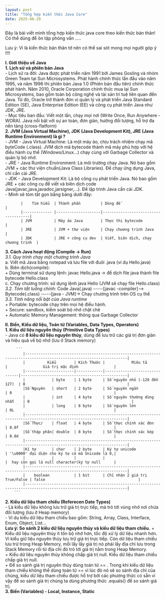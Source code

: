 ```yaml
---
layout: post
title: "Tổng hợp kiến thức Java Core"
date: 2025-06-29
---
```


Đây là bài viết mình tổng hợp kiến thức java core theo kiến thức bản thân! Có thể dùng để ôn tập phỏng vấn .....

Lưu ý: Vì là kiến thức bản thân tớ nên có thể sai sót mong mọi người góp ý !!!!

**I. Giới thiệu về Java**  
  **1. Lịch sử và phiên bản Java**  
       - Lịch sử ra đời: Java được phát triển năm 1991 bởi James Gosling và nhóm Green Team tại Sun Microsystems. Phát hành chính thức lần đầu vào năm 1995, và năm 1996 thì phiên bản Java 1.0 (Phiên bản đầu tiên) chính thức phát hành. Năm 2010, Oracle Corporation chính thức mua lại Sun Microsystems, bao gồm toàn bộ công nghệ và tài sản trí tuệ liên quan đến Java. Từ đó, Oracle trở thành đơn vị quản lý và phát triển Java Standard Edition (SE), Java Enterprise Edition (EE) và công cụ phát triền Java như JDK, JRE.  
       - Mục tiêu ban đầu: Viết một lần, chạy mọi nơi (Write Once, Run Anywhere -WORA). Java nổi bật với sự an toàn, đơn giản, hướng đối tượng, hỗ trợ đa nền tảng (cross-flatform)  
  **2. JVM (Java Virtual Machine), JDK (Java Development Kit), JRE (Java Runtime Environment) là gì ?**  
       - JVM - Java Virtual Machine: Là một máy ảo, chịu trách nhiệm chạy mã byteCode (.class). JVM dịch mã bytecode thành mã máy phù hợp với hệ điều hành cụ thể (Windows/Linux...) chạy cùng với Garbage Collector và quản lý bộ nhớ.  
       - JRE - Java Runtime Environment: Là môi trường chạy Java. Nó bao gồm JVM + các thư viện chuẩn(Java Class Libraries). Đề chạy ứng dụng Java, chỉ cần cài JRE.  
       - JDK - Java Development Kit: Là bộ công cụ phát triển Java. Nó bao gồm JRE + các công cụ để viết và biên dịch code Java(javac,java,javadoc,jarsigner,...). Đề lập trình Java cần cài JDK.  
       - Mình sẽ tóm tắt gọn bằng bảng dưới đây:   
       

           |    Tìm hiểu  | Thành phần         | Dùng để                             |  
           |------------- |--------------------|-------------------------------------|  
           | JVM          | Máy ảo Java        | Thực thi bytecode                   |  
           | JRE          | JVM + thư viện     | Chạy chương trình Java              |  
           | JDK          | JRE + công cụ dev  | Viết, biên dịch, chạy chương trình  |  
   
        
  **3. Cách Java hoạt động (Compile -> Run)**  
       *3.1. Quy trình chạy một chương trình Java*  
         a. Viết mã Java bằng notepad và lưu file với đuôi .java (ví dụ Hello.java)  
         b. Biên dịch(compile):  
              + Dùng terminal sử dụng lệnh: javac Hello.java -> để dịch file java thành file bytecode Hello.class  
         c. Chạy chương trình: sử dụng lệnh java Hello (JVM sẽ chạy file Hello.class)  
       *3.2. Tóm tắt luồng chính:* Code Java(.java) -----[javac -compiler]--> Bytecode(.class) -----[java - JVM]-> Chạy chương trình trên OS cụ thể  
       *3.3. Tính năng nổi bật của Java runtime*  
            + Portable: bytecode chạy trên mọi hệ điều hành.  
            + Secure: sandbox, kiểm soát bộ nhớ chặt chẽ  
            + Automatic Memory Management: thông qua Garbage Collector  
            
**II. Biến, Kiểu dữ liệu, Toán tử (Variables, Data Types, Operators)**  
    **1. Kiểu dữ liệu nguyên thủy (Primitive Data Types)**  
        - Java có **8 kiểu dữ liệu nguyên thủy**, dùng để lưu trữ các giá trị đơn giản và hiệu quả về bộ nhớ (lưu ở Stack memory)  
        
         ```
            |--------------------------------------------------------------------------------------------------------------------|
            |          Kiểu        | Kích Thước |            Miêu tả            |                Giá trị mặc định                |
            |----------------------|------------|-------------------------------|------------------------------------------------|  
            |            | byte    | 1 byte     | Số nguyên nhỏ (-128 đến 127)  | 0                                              |  
            |Số Nguyên   | short   | 2 byte     | Số nguyên ngắn                | 0                                              |    
            |            | int     | 4 byte     | Số nguyên thường dùng nhất    | 0                                              |  
            |            | long    | 8 byte     | Số nguyên lớn                 | 0L                                             |  
            |--------------------------------------------------------------------------------------------------------------------|   
            |Số Thực/    | float   | 4 byte     | Số thực chính xác đơn         | 0.0f                                           |          
            |Số thập phân| double  | 8 byte     | Số thực chính xác kép         | 0.0d                                           |   
            |--------------------------------------------------------------------------------------------------------------------|  
            |Kí tự       | char    | 2 byte     | Ký tự unicode                 | '\u0000' đại diện cho ký tự có mã Unicode là 0,|   
            |            |         |            |                               |  hay còn gọi là null character(ký tự null      |   
            |--------------------------------------------------------------------------------------------------------------------|   
            |    boolean           | 1 bit      | Chỉ nhận 2 giá trị True/False | false                                          |   
            |--------------------------------------------------------------------------------------------------------------------|
        ``` 
**2. Kiểu dữ liệu tham chiểu (Referecen Date Types)**  
        - Là kiểu dữ liệu không lưu trữ giá trị trực tiếp, mà trỏ tới vùng nhớ nơi chứa đối tượng (lưu ở Heap memory)  
        - Ví dụ kiểu dữ liệu tham chiếu bao gồm: String, Array, Class, Interface, Enum, Object, List...  
    **Lưu ý: So sánh 2 kiểu dữ liệu nguyên thủy và kiểu dữ liệu tham chiếu.**
        + Kiểu dữ liệu nguyên thủy ít tốn bộ nhớ hơn, tốc độ xử lý dữ liệu nhanh hơn. Vì kiểu giữ liệu nguyên thủy lưu trữ giá trị trực tiếp. Còn dữ liệu tham chiếu lưu trử trong Heap Memory, mỗi lấy lấy giá trị nó phải lấy địa chỉ lưu trong Stack Memory rồi từ địa chỉ đó trỏ tới giá trị nằm trong Heap Memory.  
        + Kiểu dữ liệu nguyên thủy không chấp giá trị null. Kiểu dữ liệu tham chiếu chấp giá trị null.  
        + Để so sánh giá trị nguyên thủy dùng toán tử == . Trong khi kiểu dữ liệu tham chiếu không thể dùng toán tử == vì lúc đó nó sẽ so sánh địa chỉ của chúng, kiểu dữ liệu tham chiếu được hỗ trợ bởi các phương thức có sẵn vì vậy để so sánh giá trị chúng ta dùng phương thức .equals() để so sánh giá trị.  
   **3. Biến (Variables) - Local, Instance, Static**  




 
